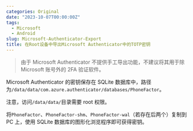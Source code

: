 ```yaml
---
categories: Original
date: "2023-10-07T00:00:00Z"
tags:
  - Microsoft
  - Android
slug: Microsoft-Authenticator-Export
title: 在Root设备中导出Microsoft Authenticator中的TOTP密钥
---
```


> 由于 Microsoft Authenticator 不提供手工导出功能，不建议将其用于除 Microsoft 账号外的 2FA 验证软件。

Microsoft Authenticator 的密钥保存在 SQLite 数据库中，路径为`/data/data/com.azure.authenticator/databases/PhoneFactor`。

注意，访问`/data/data/`目录需要 root 权限。

将`PhoneFactor`、`PhoneFactor-shm`、`PhoneFactor-wal`（若存在后两个）复制到 PC 上，使用 SQLite 数据库的图形化浏览程序即可获得密钥。
